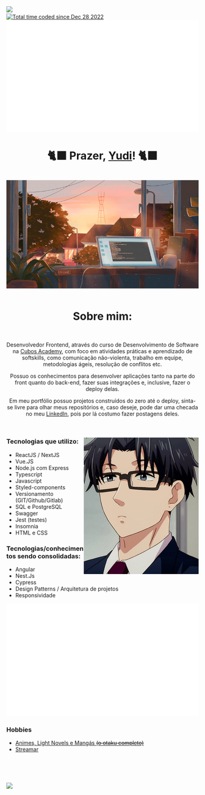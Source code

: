 <div>
 <div align='left'>
  <div> 
<img src='https://komarev.com/ghpvc/?username=alex-yudi'/> 
   </div>
  <div>
  <a href="https://wakatime.com/@2b7daf4e-301b-4513-8851-88e73f7aa6b1" target="_blank"><img src="https://wakatime.com/badge/user/2b7daf4e-301b-4513-8851-88e73f7aa6b1.svg" alt="Total time coded since Dec 28 2022" /></a>
 </div>
  </div>
 
 <div align='right'>
<img src='https://raw.githubusercontent.com/alex-yudi/github-stats/master/generated/overview.svg#gh-dark-mode-only' />
 </div>
</div>

<h1 align = "center"> 🐈‍⬛ Prazer, <a href="https://www.linkedin.com/in/alex-yudi/" target="_blank"> Yudi</a>! 🐈‍⬛ </h1>
<br/>
<div align="center">
<img src="/computador.gif" align="center">
</div>
<br/>
<h1 align = "center">Sobre mim:</h1>
<br/>


<div align="center">
 <p align="center">Desenvolvedor Frontend, através do curso de Desenvolvimento de Software na <a href="https://cubos.academy/" target="_blank"> Cubos Academy</a>, com foco em atividades práticas e aprendizado de softskills, como comunicação não-violenta, trabalho em equipe, metodologias ágeis, resolução de conflitos etc. </p>
  <p align="center">Possuo os conhecimentos para desenvolver aplicações tanto na parte do front quanto do back-end, fazer suas integrações e, inclusive, fazer o deploy delas.</p>
   <p align="center">Em meu portfólio possuo projetos construídos do zero até o deploy, sinta-se livre para olhar meus repositórios e, caso deseje, pode dar uma checada no meu <a href="https://www.linkedin.com/in/alex-yudi/" target="_blank"> LinkedIn</a>, pois por lá costumo fazer postagens deles.</p>
</div>

<br/>
<div>
  <div>
<img align='right' src="/hirotaka.gif">
</div>
 <div align="left">     
      <h3> Tecnologias que utilizo: </h3>
      <ul>
      <li> ReactJS / NextJS </li>
      <li> Vue.JS </li>
      <li> Node.js com Express </li>
      <li> Typescript </li>
      <li> Javascript </li>
      <li> Styled-components </li>
      <li> Versionamento (GIT/Github/Gitlab) </li>
      <li> SQL e PostgreSQL </li>
      <li> Swagger </li>
      <li> Jest (testes) </li>
      <li> Insomnia </li>
      <li> HTML e CSS </li>
      </ul>
</div>      
  <div align="left">     
      <h3> Tecnologias/conhecimentos sendo consolidadas: </h3>
      <ul>
      <li> Angular </li>
      <li> Nest.Js </li>
      <li> Cypress </li>
      <li> Design Patterns / Arquitetura de projetos </li>
      <li> Responsividade </li>
      </ul>
</div>      
 

     
</div>
<img src='https://raw.githubusercontent.com/alex-yudi/github-stats/master/generated/languages.svg#gh-dark-mode-only' />


 <div>
      <h3> Hobbies </h3>
      <ul>
      <li> <a href="https://anilist.co/user/Ayu095/" target="_blank"> Animes, Light Novels e Mangás <s>(o otaku completo)</s> </a> </li>
      <li> <a href="https://www.twitch.tv/yudi095" target="_blank"> Streamar </a> </li>
      </ul>
 </div>

<br/>
<br/>
<br/>
<div align="center">
</div>

![](https://hit.yhype.me/github/profile?user_id=94754085)
